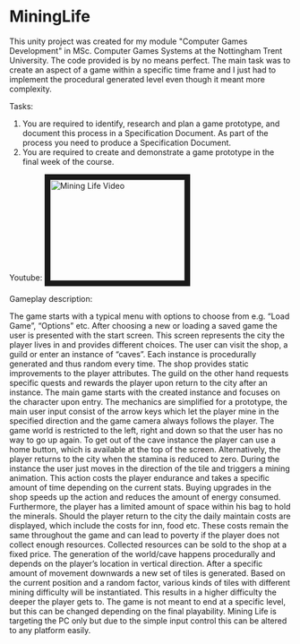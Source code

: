 # MiningLife
This unity project was created for my module "Computer Games Development" in MSc. Computer Games Systems at the Nottingham Trent University.
The code provided is by no means perfect. The main task was to create an aspect of a game within a specific time frame
and I just had to implement the procedural generated level even though it meant more complexity.

Tasks:
1.	You are required to identify, research and plan a game prototype, and document this process in a Specification Document.
As part of the process you need to produce a Specification Document. 
2.	You are required to create and demonstrate a game prototype in the final week of the course.


Youtube: 
<a href="http://www.youtube.com/watch?feature=player_embedded&v=0u7H_4k5UlY&t=31s" target="_blank"><img src="http://img.youtube.com/vi/0u7H_4k5UlY&t=31s/0.jpg" 
alt="Mining Life Video" width="240" height="180" border="10" /></a>

Gameplay description:

The game starts with a typical menu with options to choose from e.g. “Load Game”, “Options” etc.
After choosing a new or loading a saved game the user is presented with the start screen. This screen
represents the city the player lives in and provides different choices. The user can visit the shop, a
guild or enter an instance of “caves”. Each instance is procedurally generated and thus random every
time. The shop provides static improvements to the player attributes. The guild on the other hand
requests specific quests and rewards the player upon return to the city after an instance.
The main game starts with the created instance and focuses on the character upon entry. The
mechanics are simplified for a prototype, the main user input consist of the arrow keys which let the
player mine in the specified direction and the game camera always follows the player. The game
world is restricted to the left, right and down so that the user has no way to go up again. To get out
of the cave instance the player can use a home button, which is available at the top of the screen.
Alternatively, the player returns to the city when  the stamina is reduced to
zero.
During the instance the user just moves in the direction of the tile and triggers a mining animation.
This action costs the player endurance and takes a specific amount of time depending on the current
stats. Buying upgrades in the shop speeds up the action and reduces the amount of energy
consumed. Furthermore, the player has a limited amount of space within his bag to hold the
minerals.
Should the player return to the city the daily maintain costs are displayed, which include the costs for inn, food etc. These
costs remain the same throughout the game and can lead to poverty if the player does not collect
enough resources. Collected resources can be sold to the shop at a fixed price.
The generation of the world/cave happens procedurally and depends on the player’s location in
vertical direction. After a specific amount of movement downwards a new set of tiles is generated.
Based on the current position and a random factor, various kinds of tiles with different mining
difficulty will be instantiated. This results in a higher difficulty the deeper the player gets to. The
game is not meant to end at a specific level, but this can be changed depending on the final
playability. Mining Life is targeting the PC only but due to the simple input control this can be altered
to any platform easily.

